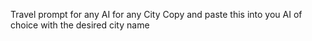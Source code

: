 Travel prompt for any AI for any City
Copy and paste this into you AI of choice with the desired city name